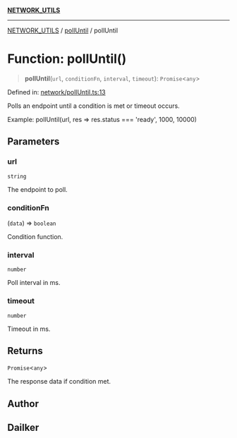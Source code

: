 [**NETWORK_UTILS**](../../README.md)

***

[NETWORK_UTILS](../../README.md) / [pollUntil](../README.md) / pollUntil

# Function: pollUntil()

> **pollUntil**(`url`, `conditionFn`, `interval`, `timeout`): `Promise`\<`any`\>

Defined in: [network/pollUntil.ts:13](https://github.com/dailker/everyutil-js/blob/b3e269da55b7d96c15eb37e98c5c4f6b94f05f6f/src/network/pollUntil.ts#L13)

Polls an endpoint until a condition is met or timeout occurs.

Example: pollUntil(url, res => res.status === 'ready', 1000, 10000)

## Parameters

### url

`string`

The endpoint to poll.

### conditionFn

(`data`) => `boolean`

Condition function.

### interval

`number`

Poll interval in ms.

### timeout

`number`

Timeout in ms.

## Returns

`Promise`\<`any`\>

The response data if condition met.

## Author

## Dailker
